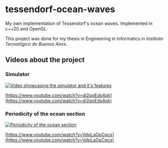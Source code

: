 # tessendorf-ocean-waves

My own implementation of Tessendorf's ocean waves. Implemented in c++20 and OpenGL.

This project was done for my thesis in Engineering in Informatics in *Instituto Tecnológico de Buenos Aires*.

## Videos about the project

### Simulator
[![Video showcasing the simulator and it's features](https://img.youtube.com/vi/dj2qoEds4pk/0.jpg)](https://www.youtube.com/watch?v=dj2qoEds4pk)

[https://www.youtube.com/watch?v=dj2qoEds4pk](https://www.youtube.com/watch?v=dj2qoEds4pk)

### Periodicity of the ocean section
[![Periodicity of the ocean section](https://img.youtube.com/vi/VdpLaGpCpcs/0.jpg)](https://www.youtube.com/watch?v=VdpLaGpCpcs)

[https://www.youtube.com/watch?v=VdpLaGpCpcs](https://www.youtube.com/watch?v=VdpLaGpCpcs)
